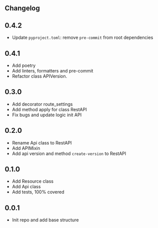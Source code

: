 ## Changelog

## 0.4.2
- Update `pyproject.toml`: remove `pre-commit` from root dependencies

## 0.4.1
- Add poetry
- Add linters, formatters and pre-commit
- Refactor class APIVersion. 

## 0.3.0
- Add decorator route_settings
- Add method apply for class RestAPI
- Fix bugs and update logic init API

## 0.2.0
- Rename Api class to RestAPI
- Add APIMixin
- Add api version and method `create-version` to RestAPI

## 0.1.0
- Add Resource class
- Add Api class
- Add tests, 100% covered

## 0.0.1
- Init repo and add base structure
